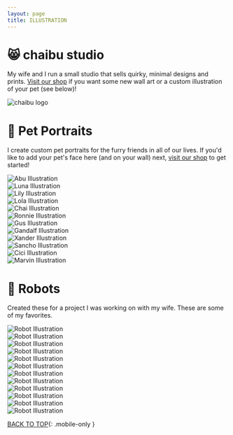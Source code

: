 ```yaml
---
layout: page
title: ILLUSTRATION
---
```


<h1>😸 chaibu studio</h1>

<p>My wife and I run a small studio that sells quirky, minimal designs and prints. <a href="https://www.etsy.com/shop/ChaibuStudio" target="_blank">Visit our shop</a> if you want some new wall art or a custom illustration of your pet (see below)!</p>


  <div class="image--medium">
    <img src="{{ site.baseurl }}/images/illustration/chaibu.png" alt="chaibu logo">
  </div>

<h1>🐶 Pet Portraits</h1>

<p>I create custom pet portraits for the furry friends in all of our lives. If you'd like to add your pet's face here (and on your wall) next, <a href="https://www.etsy.com/shop/chaibustudio?section_id=21508027" target="_blank">visit our shop</a> to get started!</p>

<div class="row small-up-1 medium-up-2">
  <div class="column illustrations">
    <img class="border--lightgray" src="{{ site.baseurl }}/images/illustration/abu.png" alt="Abu Illustration">
  </div>
  <div class="column illustrations">
    <img class="border--lightgray" src="{{ site.baseurl }}/images/illustration/luna.png" alt="Luna Illustration">
  </div>
  <div class="column illustrations">
    <img class="border--lightgray" src="{{ site.baseurl }}/images/illustration/lily.png" alt="Lily Illustration">
  </div>
  <div class="column illustrations">
    <img class="border--lightgray" src="{{ site.baseurl }}/images/illustration/lola.png" alt="Lola Illustration">
  </div>
  <div class="column illustrations">
    <img class="border--lightgray" src="{{ site.baseurl }}/images/illustration/chai.jpg" alt="Chai Illustration">
  </div>
  <div class="column illustrations">
    <img class="border--lightgray" src="{{ site.baseurl }}/images/illustration/ronnie.jpg" alt="Ronnie Illustration">
  </div>
  <div class="column illustrations">
    <img class="border--lightgray" src="{{ site.baseurl }}/images/illustration/gus.png" alt="Gus Illustration">
  </div>
  <div class="column illustrations">
    <img class="border--lightgray" src="{{ site.baseurl }}/images/illustration/gandalf.png" alt="Gandalf Illustration">
  </div>
  <div class="column illustrations">
    <img class="border--lightgray" src="{{ site.baseurl }}/images/illustration/xander.png" alt="Xander Illustration">
  </div>
  <div class="column illustrations">
    <img class="border--lightgray" src="{{ site.baseurl }}/images/illustration/sancho.png" alt="Sancho Illustration">
  </div>
  <div class="column illustrations">
    <img class="border--lightgray" src="{{ site.baseurl }}/images/illustration/cici.png" alt="Cici Illustration">
  </div>
  <div class="column illustrations">
    <img class="border--lightgray" src="{{ site.baseurl }}/images/illustration/marvin.png" alt="Marvin Illustration">
  </div>
</div>

<h1>🤖 Robots</h1>

Created these for a project I was working on with my wife. These are some of my favorites.

<div class="row small-up-2 medium-up-3">
  <div class="column illustrations">
    <img class="border--lightgray" src="{{ site.baseurl }}/images/illustration/robots/016.png" alt="Robot Illustration">
  </div>
  <div class="column illustrations">
    <img class="border--lightgray" src="{{ site.baseurl }}/images/illustration/robots/021.png" alt="Robot Illustration">
  </div>
  <div class="column illustrations">
    <img class="border--lightgray" src="{{ site.baseurl }}/images/illustration/robots/022.png" alt="Robot Illustration">
  </div>
  <div class="column illustrations">
    <img class="border--lightgray" src="{{ site.baseurl }}/images/illustration/robots/023.png" alt="Robot Illustration">
  </div>
  <div class="column illustrations">
    <img class="border--lightgray" src="{{ site.baseurl }}/images/illustration/robots/024.png" alt="Robot Illustration">
  </div>
  <div class="column illustrations">
    <img class="border--lightgray" src="{{ site.baseurl }}/images/illustration/robots/025.png" alt="Robot Illustration">
  </div>
  <div class="column illustrations">
    <img class="border--lightgray" src="{{ site.baseurl }}/images/illustration/robots/026.png" alt="Robot Illustration">
  </div>
  <div class="column illustrations">
    <img class="border--lightgray" src="{{ site.baseurl }}/images/illustration/robots/027.png" alt="Robot Illustration">
  </div>
  <div class="column illustrations">
    <img class="border--lightgray" src="{{ site.baseurl }}/images/illustration/robots/028.png" alt="Robot Illustration">
  </div>
  <div class="column illustrations">
    <img class="border--lightgray" src="{{ site.baseurl }}/images/illustration/robots/030.png" alt="Robot Illustration">
  </div>
  <div class="column illustrations">
    <img class="border--lightgray" src="{{ site.baseurl }}/images/illustration/robots/032.png" alt="Robot Illustration">
  </div>
  <div class="column illustrations">
    <img class="border--lightgray" src="{{ site.baseurl }}/images/illustration/robots/033.png" alt="Robot Illustration">
  </div>
</div>

[BACK TO TOP](#top){: .mobile-only }
